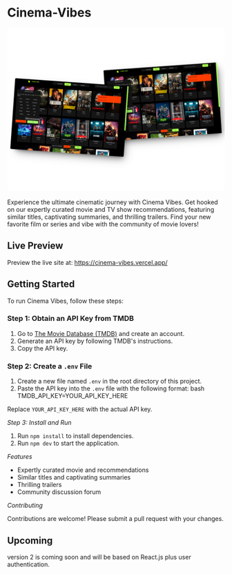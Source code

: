 # Cinema-Vibes

![Cinema-Vibes Screenshot](https://raw.githubusercontent.com/dumisa-sakhile/Cinema-Vibes/main/public/mockup.png)


Experience the ultimate cinematic journey with Cinema Vibes. Get hooked on our expertly curated movie and TV show recommendations, featuring similar titles, captivating summaries, and thrilling trailers. Find your new favorite film or series and vibe with the community of movie lovers!

## Live Preview

Preview the live site at: https://cinema-vibes.vercel.app/

## Getting Started

To run Cinema Vibes, follow these steps:

### Step 1: Obtain an API Key from TMDB

1. Go to [The Movie Database (TMDB)](https://www.themoviedb.org/) and create an account.
2. Generate an API key by following TMDB's instructions.
3. Copy the API key.

### Step 2: Create a `.env` File

1. Create a new file named `.env` in the root directory of this project.
2. Paste the API key into the `.env` file with the following format:
bash
TMDB_API_KEY=YOUR_API_KEY_HERE

Replace `YOUR_API_KEY_HERE` with the actual API key.

*Step 3: Install and Run*

1. Run `npm install` to install dependencies.
2. Run `npm dev` to start the application.

*Features*

- Expertly curated movie and recommendations
- Similar titles and captivating summaries
- Thrilling trailers
- Community discussion forum

*Contributing*

Contributions are welcome! Please submit a pull request with your changes.

## Upcoming

version 2 is coming soon and will be based on React.js plus user authentication.

